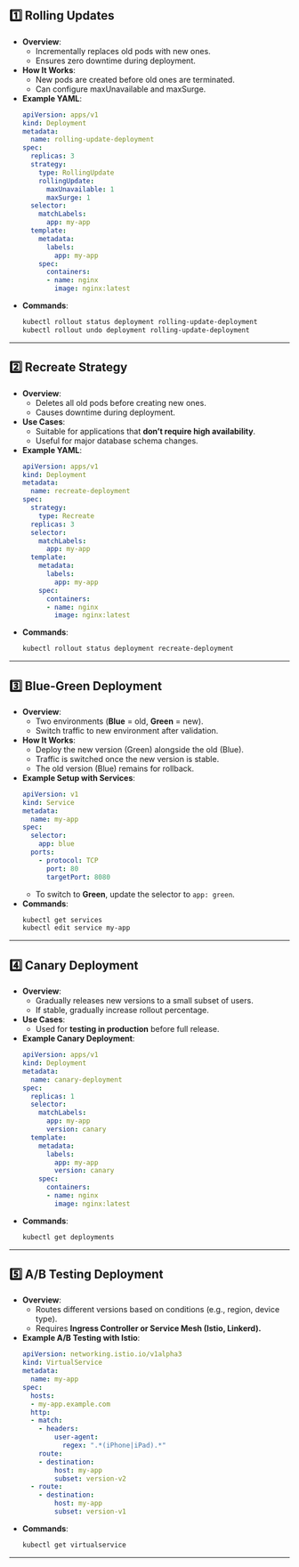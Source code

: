 
## **1️⃣ Rolling Updates**
- **Overview**:
  - Incrementally replaces old pods with new ones.
  - Ensures zero downtime during deployment.
- **How It Works**:
  - New pods are created before old ones are terminated.
  - Can configure maxUnavailable and maxSurge.
- **Example YAML**:
  ```yaml
  apiVersion: apps/v1
  kind: Deployment
  metadata:
    name: rolling-update-deployment
  spec:
    replicas: 3
    strategy:
      type: RollingUpdate
      rollingUpdate:
        maxUnavailable: 1
        maxSurge: 1
    selector:
      matchLabels:
        app: my-app
    template:
      metadata:
        labels:
          app: my-app
      spec:
        containers:
        - name: nginx
          image: nginx:latest
  ```
- **Commands**:
  ```sh
  kubectl rollout status deployment rolling-update-deployment
  kubectl rollout undo deployment rolling-update-deployment
  ```

---

## **2️⃣ Recreate Strategy**
- **Overview**:
  - Deletes all old pods before creating new ones.
  - Causes downtime during deployment.
- **Use Cases**:
  - Suitable for applications that **don’t require high availability**.
  - Useful for major database schema changes.
- **Example YAML**:
  ```yaml
  apiVersion: apps/v1
  kind: Deployment
  metadata:
    name: recreate-deployment
  spec:
    strategy:
      type: Recreate
    replicas: 3
    selector:
      matchLabels:
        app: my-app
    template:
      metadata:
        labels:
          app: my-app
      spec:
        containers:
        - name: nginx
          image: nginx:latest
  ```
- **Commands**:
  ```sh
  kubectl rollout status deployment recreate-deployment
  ```

---

## **3️⃣ Blue-Green Deployment**
- **Overview**:
  - Two environments (**Blue** = old, **Green** = new).
  - Switch traffic to new environment after validation.
- **How It Works**:
  - Deploy the new version (Green) alongside the old (Blue).
  - Traffic is switched once the new version is stable.
  - The old version (Blue) remains for rollback.
- **Example Setup with Services**:
  ```yaml
  apiVersion: v1
  kind: Service
  metadata:
    name: my-app
  spec:
    selector:
      app: blue
    ports:
      - protocol: TCP
        port: 80
        targetPort: 8080
  ```
  - To switch to **Green**, update the selector to `app: green`.
- **Commands**:
  ```sh
  kubectl get services
  kubectl edit service my-app
  ```

---

## **4️⃣ Canary Deployment**
- **Overview**:
  - Gradually releases new versions to a small subset of users.
  - If stable, gradually increase rollout percentage.
- **Use Cases**:
  - Used for **testing in production** before full release.
- **Example Canary Deployment**:
  ```yaml
  apiVersion: apps/v1
  kind: Deployment
  metadata:
    name: canary-deployment
  spec:
    replicas: 1
    selector:
      matchLabels:
        app: my-app
        version: canary
    template:
      metadata:
        labels:
          app: my-app
          version: canary
      spec:
        containers:
        - name: nginx
          image: nginx:latest
  ```
- **Commands**:
  ```sh
  kubectl get deployments
  ```

---

## **5️⃣ A/B Testing Deployment**
- **Overview**:
  - Routes different versions based on conditions (e.g., region, device type).
  - Requires **Ingress Controller or Service Mesh (Istio, Linkerd).**
- **Example A/B Testing with Istio**:
  ```yaml
  apiVersion: networking.istio.io/v1alpha3
  kind: VirtualService
  metadata:
    name: my-app
  spec:
    hosts:
    - my-app.example.com
    http:
    - match:
      - headers:
          user-agent:
            regex: ".*(iPhone|iPad).*"
      route:
      - destination:
          host: my-app
          subset: version-v2
    - route:
      - destination:
          host: my-app
          subset: version-v1
  ```
- **Commands**:
  ```sh
  kubectl get virtualservice
  ```

---